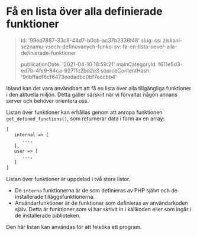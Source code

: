 Få en lista över alla definierade funktioner
============================================

> id: '99ed7887-33c8-44d7-b0cb-ac37b2336f48'
> slug:
> 	cs: ziskani-seznamu-vsech-definovanych-funkci
> 	sv: fa-en-lista-oever-alla-definierade-funktioner
> 
> publicationDate: '2021-04-10 18:59:21'
> mainCategoryId: f611e5d3-ed7b-4fe9-84ca-9271fc2bd2e3
> sourceContentHash: '9dbffadf6cf6473eedadbc0bf7eccbb4'

Ibland kan det vara användbart att få en lista över alla tillgängliga funktioner i den aktuella miljön. Detta gäller särskilt när vi förvaltar någon annans server och behöver orientera oss.

Listan över funktioner kan erhållas genom att anropa funktionen `get_defined_functions()`, som returnerar data i form av en array:

```txt
[
   internal => [
      ...,
   ],
   user => [
      ...,
   ]
]
```

Listan över funktioner är uppdelad i två stora listor.

- De `interna` funktionerna är de som definieras av PHP självt och de installerade tilläggsfunktionerna.
- Användarfunktioner är de funktioner som definieras av användarkoden själv. Detta är funktioner som vi har skrivit in i källkoden eller som ingår i de installerade biblioteken.

Den här listan kan användas för att felsöka ett program.
